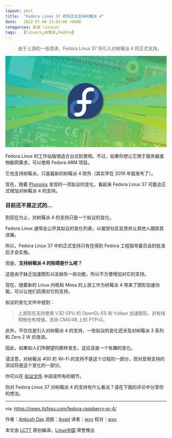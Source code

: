 ```yaml
---
layout: post
title:	"Fedora Linux 37 即将正式支持树莓派 4"
date:	2022-07-08 23:03:00 +0800 
categories:	新闻 linuxcn 
tags:	[linuxcn,树莓派,Fedora]
---
```




> 
> 由于上游的一些改进，Fedora Linux 37 将引入对树莓派 4 的正式支持。
> 
> 
> 


![Fedora raspberry pi](/Asserts/Images/album/202207/08/230308knnpuuhnkbwuakbh.jpg)


Fedora Linux 的工作站版很适合台式机使用。不过，如果你想让它用于服务器或物联网需求，可以使用 Fedora ARM 项目。


它也支持树莓派，只是最新的树莓派 4 除外（其实早在 2019 年就发布了）。


现在，随着 [Phoronix](https://www.phoronix.com/scan.php?page=news_item&px=Fedora-37-Raspberry-Pi-4) 发现的一项拟议的变化，看起来 Fedora Linux 37 可能会正式增加对树莓派 4 的支持。


### 目前还不是正式的...


到现在为止，对树莓派 4 的支持只是一个拟议的变化。


Fedora Linux 通常会公开其拟议的变化列表，以接受社区反馈并让其他人跟踪其进展。


所以，Fedora Linux 37 中的正式支持只有在得到 Fedora 工程指导委员会的批准后才会实施。


但是，**支持树莓派 4 的阻碍是什么呢？**


这是由于缺乏加速图形以及缺失一些功能，所以不方便增加对它的支持。


现在，随着新的 Linux 内核和 Mesa 的上游工作为树莓派 4 带来了图形加速功能，可以让他们启用对它的支持。


拟议的变化文件中提到：



> 
> 上游现在支持使用 V3D GPU 的 OpenGL-ES 和 Vulkan 加速图形。对有线网络也有增强，支持 CM4/4B 上的 PTPv2。
> 
> 
> 


此外，不仅仅是引入对树莓派 4 的支持，一些拟议的变化还涉及对树莓派 3 系列和 Zero 2 W 的改进。


因此，如果如人们所期望的那样发生，这应该是一个有趣的变化。


请注意，对树莓派 400 的 Wi-Fi 的支持不是这个过程的一部分，但对音频支持的测试将是这个变化的一部分。


你可以在 [拟议文件](https://fedoraproject.org/wiki/Changes/RaspberryPi4) 中阅读所有的细节。


你对 Fedora Linux 37 对树莓派 4 的支持有什么看法？请在下面的评论中分享你的想法。




---


via: <https://news.itsfoss.com/fedora-raspberry-pi-4/>


作者：[Ankush Das](https://news.itsfoss.com/author/ankush/) 选题：[lkxed](https://github.com/lkxed) 译者：[wxy](https://github.com/wxy) 校对：[wxy](https://github.com/wxy)


本文由 [LCTT](https://github.com/LCTT/TranslateProject) 原创编译，[Linux中国](https://linux.cn/) 荣誉推出
